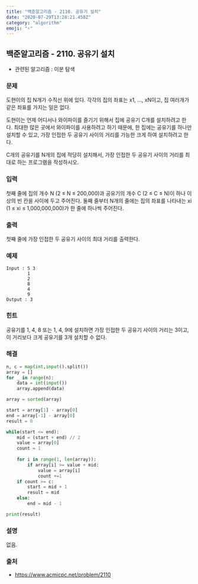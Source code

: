 ```yaml
---
title: "백준알고리즘 - 2110. 공유기 설치"
date: "2020-07-29T13:28:21.458Z"
category: "algorithm"
emoji: "⚡"
---
```


## 백준알고리즘 - 2110. 공유기 설치

- 관련된 알고리즘 : 이분 탐색

### 문제

도현이의 집 N개가 수직선 위에 있다. 각각의 집의 좌표는 x1, ..., xN이고, 집 여러개가 같은 좌표를 가지는 일은 없다.

도현이는 언제 어디서나 와이파이를 즐기기 위해서 집에 공유기 C개를 설치하려고 한다. 최대한 많은 곳에서 와이파이를 사용하려고 하기 때문에, 한 집에는 공유기를 하나만 설치할 수 있고, 가장 인접한 두 공유기 사이의 거리를 가능한 크게 하여 설치하려고 한다.

C개의 공유기를 N개의 집에 적당히 설치해서, 가장 인접한 두 공유기 사이의 거리를 최대로 하는 프로그램을 작성하시오.

### 입력

첫째 줄에 집의 개수 N (2 ≤ N ≤ 200,000)과 공유기의 개수 C (2 ≤ C ≤ N)이 하나 이상의 빈 칸을 사이에 두고 주어진다. 둘째 줄부터 N개의 줄에는 집의 좌표를 나타내는 xi (1 ≤ xi ≤ 1,000,000,000)가 한 줄에 하나씩 주어진다.

### 출력

첫째 줄에 가장 인접한 두 공유기 사이의 최대 거리를 출력한다.

### 예제

```
Input : 5 3
        1
        2
        8
        4
        9
Output : 3
```

### 힌트

공유기를 1, 4, 8 또는 1, 4, 9에 설치하면 가장 인접한 두 공유기 사이의 거리는 3이고, 이 거리보다 크게 공유기를 3개 설치할 수 없다.

### 해결

```python
n, c = map(int,input().split())
array = []
for _ in range(n):
    data = int(input())
    array.append(data)

array = sorted(array)

start = array[1] - array[0]
end = array[-1] - array[0]
result = 0

while(start <= end):
    mid = (start + end) // 2
    value = array[0]
    count = 1
    
    for i in range(1, len(array)):
        if array[i] >= value + mid:
            value = array[i]
            count +=1
    if count >= c:
        start = mid + 1
        result = mid
    else:
        end = mid - 1

print(result)
```

### 설명

없음.

### 출처

- https://www.acmicpc.net/problem/2110
